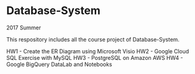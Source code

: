 # Database-System
2017 Summer

This respository includes all the course project of Database-System.

HW1 - Create the ER Diagram using Microsoft Visio
HW2 - Google Cloud SQL Exercise with MySQL
HW3 - PostgreSQL on Amazon AWS
HW4 - Google BigQuery DataLab and Notebooks
